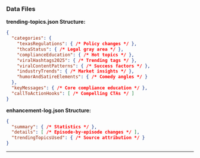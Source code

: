 ### Data Files

**trending-topics.json Structure:**

```json
{
  "categories": {
    "texasRegulations": { /* Policy changes */ },
    "thcaStatus": { /* Legal gray area */ },
    "complianceEducation": { /* Hot topics */ },
    "viralHashtags2025": { /* Trending tags */ },
    "viralContentPatterns": { /* Success factors */ },
    "industryTrends": { /* Market insights */ },
    "humorAndSatireElements": { /* Comedy angles */ }
  },
  "keyMessages": { /* Core compliance education */ },
  "callToActionHooks": [ /* Compelling CTAs */ ]
}
```

**enhancement-log.json Structure:**

```json
{
  "summary": { /* Statistics */ },
  "details": [ /* Episode-by-episode changes */ ],
  "trendingTopicsUsed": { /* Source attribution */ }
}
```

---
